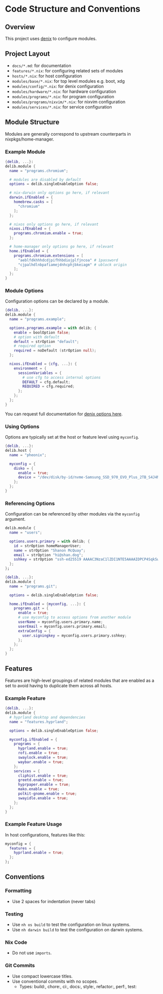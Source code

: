 # Code Structure and Conventions

## Overview

This project uses [denix](https://github.com/yunfachi/denix) to configure modules.

## Project Layout

- `docs/*.md`: for documentation
- `features/*.nix`: for configuring related sets of modules
- `hosts/*.nix`: for host configuration
- `modules/base/*.nix`: for top level modules e.g. boot, xdg
- `modules/config/*.nix`: for denix configuration
- `modules/hardware/*.nix`: for hardware configuration
- `modules/programs/*.nix`: for program configuration
- `modules/programs/nixvim/*.nix`: for nixvim configuration
- `modules/services/*.nix`: for service configuration

## Module Structure

Modules are generally correspond to upstream counterparts in nixpkgs/home-manager.

### Example Module

```nix
{delib, ...}:
delib.module {
  name = "programs.chromium";

  # modules are disabled by default
  options = delib.singleEnableOption false;

  # nix-darwin only options go here, if relevant
  darwin.ifEnabled = {
    homebrew.casks = [
      "chromium"
    ];
  };

  # nixos only options go here, if relevant
  nixos.ifEnabled = {
    programs.chromium.enable = true;
  };

  # home-manager only options go here, if relevant
  home.ifEnabled = {
    programs.chromium.extensions = [
      "aeblfdkhhhdcdjpifhhbdiojplfjncoa" # 1password
      "cjpalhdlnbpafiamejdnhcphjbkeiagm" # ublock origin
    ];
  };
}
```


### Module Options

Configuration options can be declared by a module.

```nix
{delib, ...}:
delib.module {
  name = "programs.example";

  options.programs.example = with delib; {
    enable = boolOption false;
    # option with default
    default = strOption "default";
    # required option
    required = noDefault (strOption null);
  };

  nixos.ifEnabled = {cfg, ...}: {
    environment = {
      sessionVariables = {
        # use cfg to access internal options
        DEFAULT = cfg.default;
        REQUIRED = cfg.required;
      };
    };
  };
}
```

You can request full documentation for [denix options here](https://yunfachi.github.io/denix/options/introduction).

### Using Options

Options are typically set at the host or feature level using `myconfig`.

```nix
{delib, ...}:
delib.host {
  name = "pheonix";

  myconfig = {
    disko = {
      enable = true;
      device = "/dev/disk/by-id/nvme-Samsung_SSD_970_EVO_Plus_2TB_S4J4NF0NA04068A";
    };
  };
}
```

### Referencing Options

Configuration can be referenced by other modules via the `myconfig` argument.

```nix
delib.module {
  name = "users";

  options.users.primary = with delib; {
    id = strOption homeManagerUser;
    name = strOption "Shanon McQuay";
    email = strOption "hi@shan.dog";
    sshkey = strOption "ssh-ed25519 AAAAC3NzaC1lZDI1NTE5AAAAIDPCP4SqkSwxkX9dkk36idNz7wCtXfa84hwkkflJVuDF";
  };
};

{delib, ...}:
delib.module {
  name = "programs.git";

  options = delib.singleEnableOption false;

  home.ifEnabled = {myconfig, ...}: {
    programs.git = {
      enable = true;
      # use myconfig to access options from another module
      userName = myconfig.users.primary.name;
      userEmail = myconfig.users.primary.email;
      extraConfig = {
        user.signingkey = myconfig.users.primary.sshkey;
      };
    };
  };
}
```


## Features

Features are high-level groupings of related modules that are enabled as a set to avoid having to duplicate them across all hosts.

### Example Feature

```nix
{delib, ...}:
delib.module {
  # hyprland desktop and dependencies
  name = "features.hyprland";

  options = delib.singleEnableOption false;

  myconfig.ifEnabled = {
    programs = {
      hyprland.enable = true;
      rofi.enable = true;
      swaylock.enable = true;
      waybar.enable = true;
    };
    services = {
      cliphist.enable = true;
      greetd.enable = true;
      hyprpaper.enable = true;
      mako.enable = true;
      polkit-gnome.enable = true;
      swayidle.enable = true;
    };
  };
}
```

### Example Feature Usage

In host configurations, features like this:

```nix
myconfig = {
  features = {
    hyprland.enable = true;
  };
};
```

## Conventions

### Formatting

* Use 2 spaces for indentation (never tabs)

### Testing

* Use `nh os build` to test the configuration on linux systems.
* Use `nh darwin build` to test the configuration on darwin systems.

### Nix Code

* Do not use `imports`.

### Git Commits

* Use compact lowercase titles.
* Use conventional commits with no scopes.
  * Types: build:, chore:, ci:, docs:, style:, refactor:, perf:, test:
